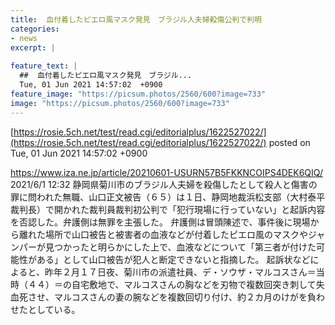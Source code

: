 ```yaml
---
title:  血付着したピエロ風マスク発見　ブラジル人夫婦殺傷公判で判明  
categories:
- news
excerpt: |
  
feature_text: |
  ##  血付着したピエロ風マスク発見　ブラジル...
  Tue, 01 Jun 2021 14:57:02  +0900
feature_image: "https://picsum.photos/2560/600?image=733"
image: "https://picsum.photos/2560/600?image=733"
---
```


[https://rosie.5ch.net/test/read.cgi/editorialplus/1622527022/](https://rosie.5ch.net/test/read.cgi/editorialplus/1622527022/)
posted on Tue, 01 Jun 2021 14:57:02  +0900

<!--more-->

https://www.iza.ne.jp/article/20210601-USURN57B5FKKNCOIPS4DEK6QIQ/ 2021/6/1 12:32 静岡県菊川市のブラジル人夫婦を殺傷したとして殺人と傷害の罪に問われた無職、山口正文被告（６５）は１日、静岡地裁浜松支部（大村泰平裁判長）で開かれた裁判員裁判初公判で「犯行現場に行っていない」と起訴内容を否認した。弁護側は無罪を主張した。 弁護側は冒頭陳述で、事件後に現場から離れた場所で山口被告と被害者の血液などが付着したピエロ風のマスクやジャンパーが見つかったと明らかにした上で、血液などについて「第三者が付けた可能性がある」として山口被告が犯人と断定できないと指摘した。 起訴状などによると、昨年２月１７日夜、菊川市の派遣社員、デ・ソウザ・マルコスさん＝当時（４４）＝の自宅敷地で、マルコスさんの胸などを刃物で複数回突き刺して失血死させ、マルコスさんの妻の腕などを複数回切り付け、約２カ月のけがを負わせたとしている。
